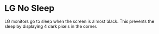 # LG No Sleep
LG monitors go to sleep when the screen is almost black. This prevents the sleep by displaying 4 dark pixels in the corner.
